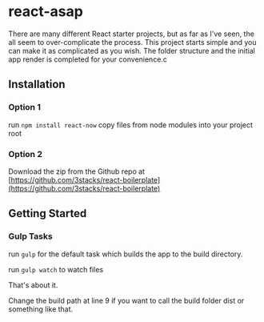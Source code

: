 # react-asap

There are many different React starter projects, but as far as I've seen, the all seem to over-complicate the process.
This project starts simple and you can make it as complicated as you wish. The folder structure and the initial app render is completed for your convenience.c

## Installation

### Option 1

run `npm install react-now`
copy files from node modules into your project root

### Option 2

Download the zip from the Github repo at [https://github.com/3stacks/react-boilerplate](https://github.com/3stacks/react-boilerplate)

## Getting Started

### Gulp Tasks

run `gulp` for the default task which builds the app to the build directory.

run `gulp watch` to watch files

That's about it.

Change the build path at line 9 if you want to call the build folder dist or something like that.